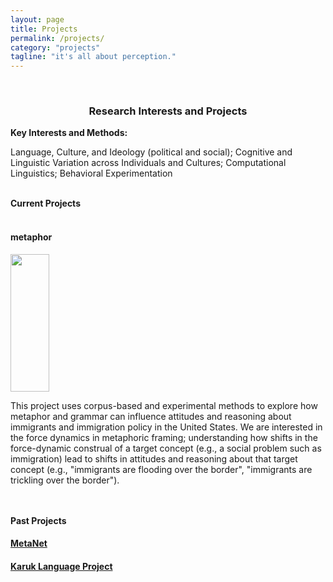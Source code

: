```yaml
---
layout: page
title: Projects
permalink: /projects/
category: "projects"
tagline: "it's all about perception."
---
```


<br>

<center><h3>Research Interests and Projects</h3></center>


<div class="manual-post">
  <div class="manual manual-title">
  <strong>Key Interests and Methods:</strong>
  </div>

<div class="manual-content">
<p>Language, Culture, and Ideology (political and social); Cognitive and Linguistic Variation across Individuals and Cultures; Computational Linguistics; Behavioral Experimentation
</p>
</div>

<br>

<div class="manual-post">
  <div class="manual manual-title">
  <strong>Current Projects</strong>
  </div>

<br>
<h4>metaphor</h4>

<img class="imageclass" src="https://i.pinimg.com/736x/a6/a5/cc/a6a5cc35323fcfc8634765e96c2f00a8--mexican-american-political-news.jpg" width="35%" height="220"/> <!-- https://3.bp.blogspot.com/-yv27pVFE8B8/V4FmnYhTUKI/AAAAAAAAymY/lS0OLIWl6EsPpbNLNX2kduMuu5nVnn38wCKgB/s1600/similes%2B14.png, https://mortenkamp.files.wordpress.com/2013/03/sports-metaphors-in-hr.gif -->
<br>
<div class="manual-content">
	<p>  
	This project uses corpus-based and experimental
          methods to explore how metaphor and grammar can influence attitudes and reasoning
          about immigrants and immigration policy in the United States. We are
          interested in the force dynamics in metaphoric framing; understanding how shifts in the force-dynamic construal of a
          target concept (e.g., a social problem such as immigration) lead to shifts in attitudes and reasoning about
          that target concept (e.g., "immigrants are flooding over the border", "immigrants are trickling over the border").
          </p>
          </div>
<br>
<br>
<div class="manual-post">
  <div class="manual manual-title">
  <strong>Past Projects</strong>
  </div>
<h4><a href="https://metanet.icsi.berkeley.edu/metanet/"><b>MetaNet</b></a></h4>
<h4><a href="http://linguistics.berkeley.edu/~karuk/resources.php"><b>Karuk Language Project</b></a></h4>
